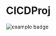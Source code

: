 # CICDProj
![example badge](https://github.com/VrnSdkSmk/CICDProj/actions/workflows/cmake.yml/badge.svg)
